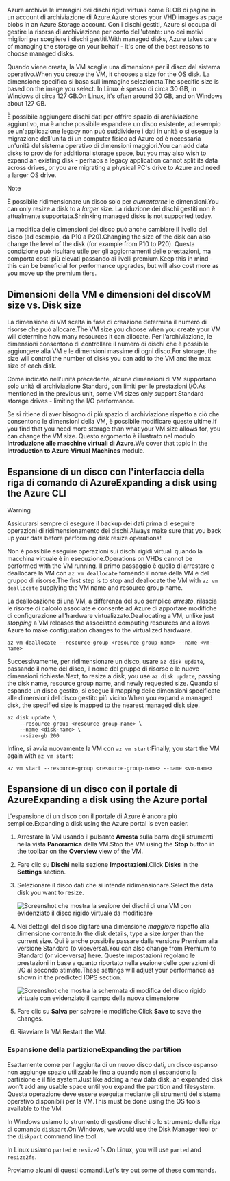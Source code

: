 <span data-ttu-id="cbf2e-101">Azure archivia le immagini dei dischi rigidi virtuali come BLOB di pagine in un account di archiviazione di Azure.</span><span class="sxs-lookup"><span data-stu-id="cbf2e-101">Azure stores your VHD images as page blobs in an Azure Storage account.</span></span> <span data-ttu-id="cbf2e-102">Con i dischi gestiti, Azure si occupa di gestire la risorsa di archiviazione per conto dell'utente: uno dei motivi migliori per scegliere i dischi gestiti.</span><span class="sxs-lookup"><span data-stu-id="cbf2e-102">With managed disks, Azure takes care of managing the storage on your behalf - it's one of the best reasons to choose managed disks.</span></span>

<span data-ttu-id="cbf2e-103">Quando viene creata, la VM sceglie una dimensione per il disco del sistema operativo.</span><span class="sxs-lookup"><span data-stu-id="cbf2e-103">When you create the VM, it chooses a size for the OS disk.</span></span> <span data-ttu-id="cbf2e-104">La dimensione specifica si basa sull'immagine selezionata.</span><span class="sxs-lookup"><span data-stu-id="cbf2e-104">The specific size is based on the image you select.</span></span> <span data-ttu-id="cbf2e-105">In Linux è spesso di circa 30 GB, in Windows di circa 127 GB.</span><span class="sxs-lookup"><span data-stu-id="cbf2e-105">On Linux, it's often around 30 GB, and on Windows about 127 GB.</span></span>

<span data-ttu-id="cbf2e-106">È possibile aggiungere dischi dati per offrire spazio di archiviazione aggiuntivo, ma è anche possibile espandere un disco esistente, ad esempio se un'applicazione legacy non può suddividere i dati in unità o si esegue la migrazione dell'unità di un computer fisico ad Azure ed è necessaria un'unità del sistema operativo di dimensioni maggiori.</span><span class="sxs-lookup"><span data-stu-id="cbf2e-106">You can add data disks to provide for additional storage space, but you may also wish to expand an existing disk - perhaps a legacy application cannot split its data across drives, or you are migrating a physical PC's drive to Azure and need a larger OS drive.</span></span>

> [!NOTE]
> <span data-ttu-id="cbf2e-107">È possibile ridimensionare un disco solo per _aumentarne_ le dimensioni.</span><span class="sxs-lookup"><span data-stu-id="cbf2e-107">You can only resize a disk to a _larger_ size.</span></span> <span data-ttu-id="cbf2e-108">La riduzione dei dischi gestiti non è attualmente supportata.</span><span class="sxs-lookup"><span data-stu-id="cbf2e-108">Shrinking managed disks is not supported today.</span></span>

<span data-ttu-id="cbf2e-109">La modifica delle dimensioni del disco può anche cambiare il livello del disco (ad esempio, da P10 a P20).</span><span class="sxs-lookup"><span data-stu-id="cbf2e-109">Changing the size of the disk can also change the level of the disk (for example from P10 to P20).</span></span> <span data-ttu-id="cbf2e-110">Questa condizione può risultare utile per gli aggiornamenti delle prestazioni, ma comporta costi più elevati passando ai livelli premium.</span><span class="sxs-lookup"><span data-stu-id="cbf2e-110">Keep this in mind - this can be beneficial for performance upgrades, but will also cost more as you move up the premium tiers.</span></span>

## <a name="vm-size-vs-disk-size"></a><span data-ttu-id="cbf2e-111">Dimensioni della VM e dimensioni del disco</span><span class="sxs-lookup"><span data-stu-id="cbf2e-111">VM size vs. Disk size</span></span>

<span data-ttu-id="cbf2e-112">La dimensione di VM scelta in fase di creazione determina il numero di risorse che può allocare.</span><span class="sxs-lookup"><span data-stu-id="cbf2e-112">The VM size you choose when you create your VM will determine how many resources it can allocate.</span></span> <span data-ttu-id="cbf2e-113">Per l'archiviazione, le dimensioni consentono di controllare il numero di dischi che è possibile aggiungere alla VM e le dimensioni massime di ogni disco.</span><span class="sxs-lookup"><span data-stu-id="cbf2e-113">For storage, the size will control the number of disks you can add to the VM and the max size of each disk.</span></span> 

<span data-ttu-id="cbf2e-114">Come indicato nell'unità precedente, alcune dimensioni di VM supportano solo unità di archiviazione Standard, con limiti per le prestazioni I/O.</span><span class="sxs-lookup"><span data-stu-id="cbf2e-114">As mentioned in the previous unit, some VM sizes only support Standard storage drives - limiting the I/O performance.</span></span>

<span data-ttu-id="cbf2e-115">Se si ritiene di aver bisogno di più spazio di archiviazione rispetto a ciò che consentono le dimensioni della VM, è possibile modificare queste ultime.</span><span class="sxs-lookup"><span data-stu-id="cbf2e-115">If you find that you need more storage than what your VM size allows for, you can change the VM size.</span></span> <span data-ttu-id="cbf2e-116">Questo argomento è illustrato nel modulo **Introduzione alle macchine virtuali di Azure**.</span><span class="sxs-lookup"><span data-stu-id="cbf2e-116">We cover that topic in the **Introduction to Azure Virtual Machines** module.</span></span>

## <a name="expanding-a-disk-using-the-azure-cli"></a><span data-ttu-id="cbf2e-117">Espansione di un disco con l'interfaccia della riga di comando di Azure</span><span class="sxs-lookup"><span data-stu-id="cbf2e-117">Expanding a disk using the Azure CLI</span></span>

> [!WARNING]
> <span data-ttu-id="cbf2e-118">Assicurarsi sempre di eseguire il backup dei dati prima di eseguire operazioni di ridimensionamento dei dischi.</span><span class="sxs-lookup"><span data-stu-id="cbf2e-118">Always make sure that you back up your data before performing disk resize operations!</span></span>

<span data-ttu-id="cbf2e-119">Non è possibile eseguire operazioni sui dischi rigidi virtuali quando la macchina virtuale è in esecuzione.</span><span class="sxs-lookup"><span data-stu-id="cbf2e-119">Operations on VHDs cannot be performed with the VM running.</span></span> <span data-ttu-id="cbf2e-120">Il primo passaggio è quello di arrestare e deallocare la VM con `az vm deallocate` fornendo il nome della VM e del gruppo di risorse.</span><span class="sxs-lookup"><span data-stu-id="cbf2e-120">The first step is to stop and deallocate the VM with `az vm deallocate` supplying the VM name and resource group name.</span></span>

<span data-ttu-id="cbf2e-121">La deallocazione di una VM, a differenza del suo semplice _arresto_, rilascia le risorse di calcolo associate e consente ad Azure di apportare modifiche di configurazione all'hardware virtualizzato.</span><span class="sxs-lookup"><span data-stu-id="cbf2e-121">Deallocating a VM, unlike just _stopping_ a VM releases the associated computing resources and allows Azure to make configuration changes to the virtualized hardware.</span></span>

```azurecli
az vm deallocate --resource-group <resource-group-name> --name <vm-name>
```

<span data-ttu-id="cbf2e-122">Successivamente, per ridimensionare un disco, usare `az disk update`, passando il nome del disco, il nome del gruppo di risorse e le nuove dimensioni richieste.</span><span class="sxs-lookup"><span data-stu-id="cbf2e-122">Next, to resize a disk, you use `az disk update`, passing the disk name, resource group name, and newly requested size.</span></span> <span data-ttu-id="cbf2e-123">Quando si espande un disco gestito, si esegue il mapping delle dimensioni specificate alle dimensioni del disco gestito più vicino.</span><span class="sxs-lookup"><span data-stu-id="cbf2e-123">When you expand a managed disk, the specified size is mapped to the nearest managed disk size.</span></span>

```azurecli
az disk update \
    --resource-group <resource-group-name> \
    --name <disk-name> \
    --size-gb 200
```

<span data-ttu-id="cbf2e-124">Infine, si avvia nuovamente la VM con `az vm start`:</span><span class="sxs-lookup"><span data-stu-id="cbf2e-124">Finally, you start the VM again with `az vm start`:</span></span>

```azurecli
az vm start --resource-group <resource-group-name> --name <vm-name>
```

## <a name="expanding-a-disk-using-the-azure-portal"></a><span data-ttu-id="cbf2e-125">Espansione di un disco con il portale di Azure</span><span class="sxs-lookup"><span data-stu-id="cbf2e-125">Expanding a disk using the Azure portal</span></span>

<span data-ttu-id="cbf2e-126">L'espansione di un disco con il portale di Azure è ancora più semplice.</span><span class="sxs-lookup"><span data-stu-id="cbf2e-126">Expanding a disk using the Azure portal is even easier.</span></span>

1. <span data-ttu-id="cbf2e-127">Arrestare la VM usando il pulsante **Arresta** sulla barra degli strumenti nella vista **Panoramica** della VM.</span><span class="sxs-lookup"><span data-stu-id="cbf2e-127">Stop the VM using the **Stop** button in the toolbar on the **Overview** view of the VM.</span></span>

1. <span data-ttu-id="cbf2e-128">Fare clic su **Dischi** nella sezione **Impostazioni**.</span><span class="sxs-lookup"><span data-stu-id="cbf2e-128">Click **Disks** in the **Settings** section.</span></span>

1. <span data-ttu-id="cbf2e-129">Selezionare il disco dati che si intende ridimensionare.</span><span class="sxs-lookup"><span data-stu-id="cbf2e-129">Select the data disk you want to resize.</span></span>

    ![Screenshot che mostra la sezione dei dischi di una VM con evidenziato il disco rigido virtuale da modificare](../media/5-portal-disks.png)

1. <span data-ttu-id="cbf2e-131">Nei dettagli del disco digitare una dimensione _maggiore_ rispetto alla dimensione corrente.</span><span class="sxs-lookup"><span data-stu-id="cbf2e-131">In the disk details, type a size _larger_ than the current size.</span></span> <span data-ttu-id="cbf2e-132">Qui è anche possibile passare dalla versione Premium alla versione Standard (o viceversa).</span><span class="sxs-lookup"><span data-stu-id="cbf2e-132">You can also change from Premium to Standard (or vice-versa) here.</span></span> <span data-ttu-id="cbf2e-133">Queste impostazioni regolano le prestazioni in base a quanto riportato nella sezione delle operazioni di I/O al secondo stimate.</span><span class="sxs-lookup"><span data-stu-id="cbf2e-133">These settings will adjust your performance as shown in the predicted IOPS section.</span></span>

    ![Screenshot che mostra la schermata di modifica del disco rigido virtuale con evidenziato il campo della nuova dimensione](../media/5-resize-disk.png)

1. <span data-ttu-id="cbf2e-135">Fare clic su **Salva** per salvare le modifiche.</span><span class="sxs-lookup"><span data-stu-id="cbf2e-135">Click **Save** to save the changes.</span></span>

1. <span data-ttu-id="cbf2e-136">Riavviare la VM.</span><span class="sxs-lookup"><span data-stu-id="cbf2e-136">Restart the VM.</span></span>


### <a name="expanding-the-partition"></a><span data-ttu-id="cbf2e-137">Espansione della partizione</span><span class="sxs-lookup"><span data-stu-id="cbf2e-137">Expanding the partition</span></span>

<span data-ttu-id="cbf2e-138">Esattamente come per l'aggiunta di un nuovo disco dati, un disco espanso non aggiunge spazio utilizzabile fino a quando non si espandono la partizione e il file system.</span><span class="sxs-lookup"><span data-stu-id="cbf2e-138">Just like adding a new data disk, an expanded disk won't add any usable space until you expand the partition and filesystem.</span></span> <span data-ttu-id="cbf2e-139">Questa operazione deve essere eseguita mediante gli strumenti del sistema operativo disponibili per la VM.</span><span class="sxs-lookup"><span data-stu-id="cbf2e-139">This must be done using the OS tools available to the VM.</span></span> 

<span data-ttu-id="cbf2e-140">In Windows usiamo lo strumento di gestione dischi o lo strumento della riga di comando `diskpart`.</span><span class="sxs-lookup"><span data-stu-id="cbf2e-140">On Windows, we would use the Disk Manager tool or the `diskpart` command line tool.</span></span>

<span data-ttu-id="cbf2e-141">In Linux usiamo `parted` e `resize2fs`.</span><span class="sxs-lookup"><span data-stu-id="cbf2e-141">On Linux, you will use `parted` and `resize2fs`.</span></span>

<span data-ttu-id="cbf2e-142">Proviamo alcuni di questi comandi.</span><span class="sxs-lookup"><span data-stu-id="cbf2e-142">Let's try out some of these commands.</span></span>